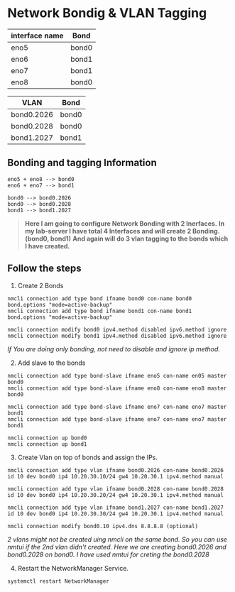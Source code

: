 # Network Bondig & VLAN Tagging

| interface name | Bond|
| ----------- | ----------- |
| eno5| bond0 |
| eno6 | bond1|
| eno7 | bond1 |
| eno8 | bond0 |

| VLAN  | Bond|
| ----------- | ----------- |
| bond0.2026| bond0 |
| bond0.2028 | bond0|
| bond1.2027 | bond1 |

## Bonding and tagging Information

```
eno5 + eno8 --> bond0
eno6 + eno7 --> bond1

bond0 --> bond0.2026
bond0 --> bond0.2028
bond1 --> bond1.2027
```

> **Here I am  going to configure Network Bonding with 2 Inerfaces.**
> **In my lab-server I have total 4 Interfaces and will create 2 Bonding.(bond0, bond1)**
> **And again will do 3 vlan tagging to the bonds which I have created.**

## Follow the steps

1. Create 2 Bonds

```
nmcli connection add type bond ifname bond0 con-name bond0 bond.options "mode=active-backup"
nmcli connection add type bond ifname bond1 con-name bond1 bond.options "mode=active-backup"

nmcli connection modify bond0 ipv4.method disabled ipv6.method ignore
nmcli connection modify bond1 ipv4.method disabled ipv6.method ignore
```

*If You are doing only bonding, not need to disable and ignore ip method.*

2. Add slave to the bonds

```
nmcli connection add type bond-slave ifname eno5 con-name en05 master bond0
nmcli connection add type bond-slave ifname eno8 con-name eno8 master bond0

nmcli connection add type bond-slave ifname eno7 con-name eno7 master bond1
nmcli connection add type bond-slave ifname eno7 con-name eno7 master bond1

nmcli connection up bond0
nmcli connection up bond1
```

3. Create Vlan on top of bonds and assign the IPs.

```
nmcli connection add type vlan ifname bond0.2026 con-name bond0.2026 id 10 dev bond0 ip4 10.20.30.10/24 gw4 10.20.30.1 ipv4.method manual

nmcli connection add type vlan ifname bond0.2028 con-name bond0.2028 id 10 dev bond0 ip4 10.20.30.20/24 gw4 10.20.30.1 ipv4.method manual

nmcli connection add type vlan ifname bond1.2027 con-name bond1.2027 id 10 dev bond0 ip4 10.20.30.30/24 gw4 10.20.30.1 ipv4.method manual

nmcli connection modify bond0.10 ipv4.dns 8.8.8.8 (optional)
```

*2 vlans might not be created uing nmcli on the same bond. So you can use nmtui if the 2nd vlan didn't created. Here we are creating bond0.2026 and bond0.2028 on bond0. I have used nmtui for creting the bond0.2028*

4. Restart the NetworkManager Service.

```
systemctl restart NetworkManager
```
